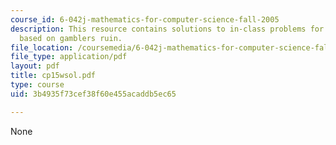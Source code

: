 ```yaml
---
course_id: 6-042j-mathematics-for-computer-science-fall-2005
description: This resource contains solutions to in-class problems for week 15, wednesday
  based on gamblers ruin.
file_location: /coursemedia/6-042j-mathematics-for-computer-science-fall-2005/3b4935f73cef38f60e455acaddb5ec65_cp15wsol.pdf
file_type: application/pdf
layout: pdf
title: cp15wsol.pdf
type: course
uid: 3b4935f73cef38f60e455acaddb5ec65

---
```

None